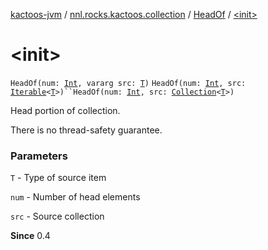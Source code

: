 [kactoos-jvm](../../index.md) / [nnl.rocks.kactoos.collection](../index.md) / [HeadOf](index.md) / [&lt;init&gt;](./-init-.md)

# &lt;init&gt;

`HeadOf(num: `[`Int`](https://kotlinlang.org/api/latest/jvm/stdlib/kotlin/-int/index.html)`, vararg src: `[`T`](index.md#T)`)`
`HeadOf(num: `[`Int`](https://kotlinlang.org/api/latest/jvm/stdlib/kotlin/-int/index.html)`, src: `[`Iterable`](https://kotlinlang.org/api/latest/jvm/stdlib/kotlin.collections/-iterable/index.html)`<`[`T`](index.md#T)`>)``HeadOf(num: `[`Int`](https://kotlinlang.org/api/latest/jvm/stdlib/kotlin/-int/index.html)`, src: `[`Collection`](https://kotlinlang.org/api/latest/jvm/stdlib/kotlin.collections/-collection/index.html)`<`[`T`](index.md#T)`>)`

Head portion of collection.

There is no thread-safety guarantee.

### Parameters

`T` - Type of source item

`num` - Number of head elements

`src` - Source collection

**Since**
0.4

